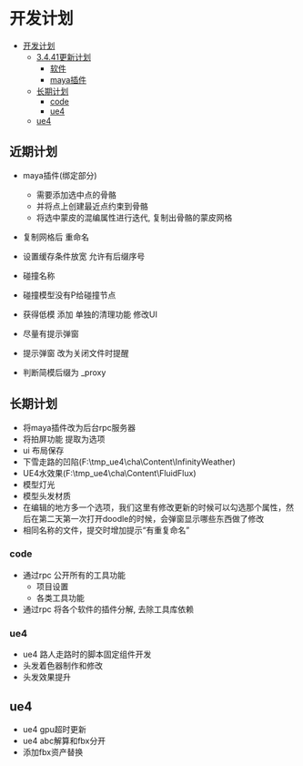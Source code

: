 # 开发计划

- [开发计划](#开发计划)
    - [3.4.41更新计划](#3441更新计划)
        - [软件](#软件)
        - [maya插件](#maya插件)
    - [长期计划](#长期计划)
        - [code](#code)
        - [ue4](#ue4)
    - [ue4](#ue4-1)

## 近期计划

- maya插件(绑定部分)
    - 需要添加选中点的骨骼
    - 并将点上创建最近点约束到骨骼
    - 将选中蒙皮的混编属性进行迭代, 复制出骨骼的蒙皮网格
- 复制网格后 重命名
- 设置缓存条件放宽 允许有后缀序号
- 碰撞名称
- 碰撞模型没有P给碰撞节点
- 获得低模 添加 单独的清理功能 修改UI
- 尽量有提示弹窗
- 提示弹窗 改为关闭文件时提醒


- 判断简模后缀为 _proxy

## 长期计划

- 将maya插件改为后台rpc服务器
- 将拍屏功能 提取为选项
- ui 布局保存
- 下雪走路的凹陷(F:\tmp_ue4\cha\Content\InfinityWeather)
- UE4水效果(F:\tmp_ue4\cha\Content\FluidFlux)
- 模型灯光
- 模型头发材质
- 在编辑的地方多一个选项，我们这里有修改更新的时候可以勾选那个属性，然后在第二天第一次打开doodle的时候，会弹窗显示哪些东西做了修改
- 相同名称的文件，提交时增加提示“有重复命名”
### code

- 通过rpc 公开所有的工具功能
    - 项目设置
    - 各类工具功能
- 通过rpc 将各个软件的插件分解, 去除工具库依赖

### ue4

- ue4 路人走路时的脚本固定组件开发
- 头发着色器制作和修改
- 头发效果提升

## ue4

* ue4 gpu超时更新
* ue4 abc解算和fbx分开
* 添加fbx资产替换

